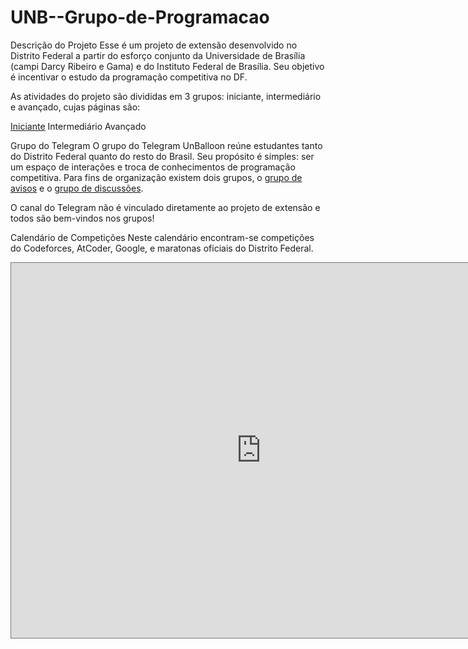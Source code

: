 # UNB--Grupo-de-Programacao

Descrição do Projeto
Esse é um projeto de extensão desenvolvido no Distrito Federal a partir do esforço conjunto da Universidade de Brasília (campi Darcy Ribeiro e Gama) e do Instituto Federal de Brasília. Seu objetivo é incentivar o estudo da programação competitiva no DF.

As atividades do projeto são divididas em 3 grupos: iniciante, intermediário e avançado, cujas páginas são:

[Iniciante](https://github.com/glaucogithub/UNB--Grupo-de-Programacao/blob/main/Iniciante/README.md)
Intermediário
Avançado

Grupo do Telegram
O grupo do Telegram UnBalloon reúne estudantes tanto do Distrito Federal quanto do resto do Brasil. Seu propósito é simples: ser um espaço de interações e troca de conhecimentos de programação competitiva. Para fins de organização existem dois grupos, o [grupo de avisos](https://t.me/avisosunballoon) e o [grupo de discussões](https://t.me/unballoon).


O canal do Telegram não é vinculado diretamente ao projeto de extensão e todos são bem-vindos nos grupos!

Calendário de Competições
Neste calendário encontram-se competições do Codeforces, AtCoder, Google, e maratonas oficiais do Distrito Federal.

<iframe src="https://calendar.google.com/calendar/embed?height=600&wkst=1&bgcolor=%23ffffff&ctz=America%2FSao_Paulo&src=Ymhqb3VpcjJ0YjhwNWVmcGJjZmJuaDg2MTBAZ3JvdXAuY2FsZW5kYXIuZ29vZ2xlLmNvbQ&src=bDU1NjJldXA0M3AzcmRicnJ1Z2ttNWVjZ2tAZ3JvdXAuY2FsZW5kYXIuZ29vZ2xlLmNvbQ&src=N3Iwc20wOTBibW41cGVjc2xiZnNvMmF0ZjhAZ3JvdXAuY2FsZW5kYXIuZ29vZ2xlLmNvbQ&src=azIzajIzM2d0Y3ZhdTdhOHVsazJwMzYwbTRAZ3JvdXAuY2FsZW5kYXIuZ29vZ2xlLmNvbQ&src=bWFyYXRvbmFkZkBnbWFpbC5jb20&color=%238E24AA&color=%23795548&color=%239E69AF&color=%234285F4&color=%230B8043&showTabs=1&showPrint=0&mode=AGENDA&title=Competi%C3%A7%C3%B5es&hl=pt_BR" style="border:solid 1px #777" width="800" height="600" frameborder="0" scrolling="no"></iframe>
